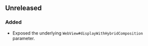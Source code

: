 ## Unreleased

### Added

- Exposed the underlying `WebView#displayWithHybridComposition` parameter.